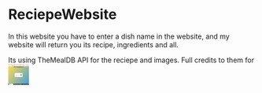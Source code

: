 # ReciepeWebsite
In this website you have to enter a dish name in the website, and my website will return you its recipe, ingredients and all.

Its using TheMealDB API for the reciepe and images. Full credits to them for
<a href="default.asp"><img src="image.png" alt="HTML tutorial" style="width:42px;height:42px;"></a>
